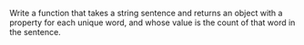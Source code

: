 Write a function that takes a string sentence and returns
an object with a property for each unique word, and whose value is the count of that word in the sentence.